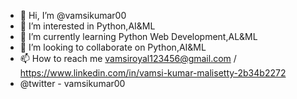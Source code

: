 - 👋 Hi, I’m @vamsikumar00
- 👀 I’m interested in Python,AI&ML
- 🌱 I’m currently learning Python Web Development,AL&ML
- 💞️ I’m looking to collaborate on Python,AI&ML
- 📫 How to reach me vamsiroyal123456@gmail.com / https://www.linkedin.com/in/vamsi-kumar-malisetty-2b34b2272
- @twitter - vamsikumar00
